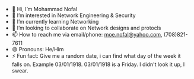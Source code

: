 - 👋 Hi, I’m Mohammad Nofal
- 👀 I’m interested in Network Engineering & Security
- 🌱 I’m currently learning Networking 
- 💞️ I’m looking to collaborate on Network designs and protocls 
- 📫 How to reach me via email/phone: moe.nofal@yahoo.com, (708)821-7611
- 😄 Pronouns: He/Him
- ⚡ Fun fact: Give me a random date, i can find what day of the week it falls on. Example 03/01/1918.  03/01/1918 is a Friday. I didn't look it up, I swear.

<!---
moeice34/moeice34 is a ✨ special ✨ repository because its `README.md` (this file) appears on your GitHub profile.
You can click the Preview link to take a look at your changes.
--->

